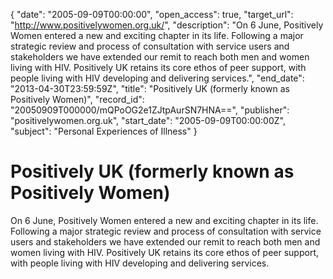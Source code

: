 {
  "date": "2005-09-09T00:00:00", 
  "open_access": true, 
  "target_url": "http://www.positivelywomen.org.uk/", 
  "description": "On 6 June, Positively Women entered a new and exciting chapter in its life. Following a major strategic review and process of consultation with service users and stakeholders we have extended our remit to reach both men and women living with HIV. Positively UK retains its core ethos of peer support, with people living with HIV developing and delivering services.", 
  "end_date": "2013-04-30T23:59:59Z", 
  "title": "Positively UK (formerly known as Positively Women)", 
  "record_id": "20050909T000000/mQPoOG2e1ZJtpAurSN7HNA==", 
  "publisher": "positivelywomen.org.uk", 
  "start_date": "2005-09-09T00:00:00Z", 
  "subject": "Personal Experiences of Illness"
}

# Positively UK (formerly known as Positively Women)

On 6 June, Positively Women entered a new and exciting chapter in its life. Following a major strategic review and process of consultation with service users and stakeholders we have extended our remit to reach both men and women living with HIV. Positively UK retains its core ethos of peer support, with people living with HIV developing and delivering services.